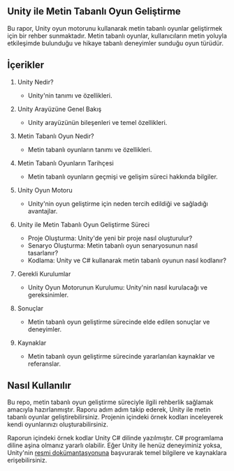 ## Unity ile Metin Tabanlı Oyun Geliştirme

Bu rapor, Unity oyun motorunu kullanarak metin tabanlı oyunlar geliştirmek için bir rehber sunmaktadır. Metin tabanlı oyunlar, kullanıcıların metin yoluyla etkileşimde bulunduğu ve hikaye tabanlı deneyimler sunduğu oyun türüdür.

## İçerikler

1. Unity Nedir?
   - Unity'nin tanımı ve özellikleri.

2. Unity Arayüzüne Genel Bakış
   - Unity arayüzünün bileşenleri ve temel özellikleri.

3. Metin Tabanlı Oyun Nedir?
   - Metin tabanlı oyunların tanımı ve özellikleri.

4. Metin Tabanlı Oyunların Tarihçesi
   - Metin tabanlı oyunların geçmişi ve gelişim süreci hakkında bilgiler.

5. Unity Oyun Motoru
   - Unity'nin oyun geliştirme için neden tercih edildiği ve sağladığı avantajlar.

6. Unity ile Metin Tabanlı Oyun Geliştirme Süreci
   - Proje Oluşturma: Unity'de yeni bir proje nasıl oluşturulur?
   - Senaryo Oluşturma: Metin tabanlı oyun senaryosunun nasıl tasarlanır?
   - Kodlama: Unity ve C# kullanarak metin tabanlı oyunun nasıl kodlanır?

7. Gerekli Kurulumlar
   - Unity Oyun Motorunun Kurulumu: Unity'nin nasıl kurulacağı ve gereksinimler.

8. Sonuçlar
   - Metin tabanlı oyun geliştirme sürecinde elde edilen sonuçlar ve deneyimler.

9. Kaynaklar
   - Metin tabanlı oyun geliştirme sürecinde yararlanılan kaynaklar ve referanslar.

## Nasıl Kullanılır

Bu repo, metin tabanlı oyun geliştirme süreciyle ilgili rehberlik sağlamak amacıyla hazırlanmıştır. Raporu adım adım takip ederek, Unity ile metin tabanlı oyunlar geliştirebilirsiniz. Projenin içindeki örnek kodları inceleyerek kendi oyunlarınızı oluşturabilirsiniz.

Raporun içindeki örnek kodlar Unity C# dilinde yazılmıştır. C# programlama diline aşina olmanız yararlı olabilir. Eğer Unity ile henüz deneyiminiz yoksa, Unity'nin [resmi dokümantasyonuna](https://docs.unity3d.com/Manual/index.html) başvurarak temel bilgilere ve kaynaklara erişebilirsiniz.








